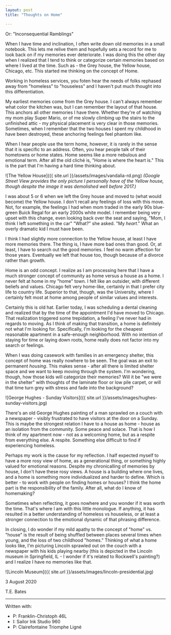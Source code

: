 ```yaml
---
layout: post
title: "Thoughts on Home"

---
```


Or: "Inconsequential Ramblings"

When I have time and inclination, I often write down old memories in a small notebook.  This lets me relive them and hopefully sets a record for me to look back on if my memories ever deteriorate.  I was doing this the other day when I realized that I tend to think or categorize certain memories based on where I lived at the time.  Such as - the Grey house, the Yellow house, Chicago, etc.  This started me thinking on the concept of Home.
<!--more-->

Working in homeless services, you foten hear the needs of folks rephased away from "homeless" to "houseless" and I haven't put much thought into this differentiation.

My earliest memories come from the Grey house.  I can't always remember what color the kitchen was, but I can remember the layout of that house.  This anchors all other memories I have there.  Whether they're of watching my mom play Super Mario, or of me slowly climbing up the stairs to the unfinished attic - my physical placement is very clear in those memories.  Sometimes, when I remember that the two houses I spent my childhood in have been destroyed, these anchoring feelings feel phantom like.

When I hear people use the term home, however, it is rarely in the sense that it is specific to an address.  Often, you hear people talk of their hometowns or home states.  Home seems like a more nebulous and emotional term.  After all the old cliché is, "Home is where the heart is."  This is the part that I'm having a hard time thinking about.

![The Yellow House]({{ site.url }}/assets/images/vandalia-rd.png)
*(Google Street View provides the only picture I personally have of the Yellow house, though despite the image it was demolished well before 2017.)*

I was about 5 or 6 when we left the Grey house and moved to (what would become) the Yellow house.  I don't recall any feelings of loss with this move.  Not, for example, the feelings I had when mom traded in the early 90s blue-green Buick Regal for an early 2000s white model.  I remember being very upset with this change, even looking back over the seat and saying, "Mom, I think I left something in the car"  "What?" she asked.  "My *heart*."  What an overly dramatic kid I must have been.

I think I had slightly more connection to the Yellow house, at least I have more memories there.  The thing is, I have more bad ones than good.  Or, at least, I have to search out the good memories.  I feel no warm affection for those years.  Eventually we left that house too, though because of a divorce rather than growth.

Home is an odd concept.  I realize as I am processing here that I have a much stronger concept of community as home versus a house as a home.  I never felt at home in my "home" town.  I felt like an outsider, with different beliefs and values.  Chicago felt very home-like, certainly in that I prefer city life to country life.  Superior to that, though, was the University, where I certainly felt most at home among people of similar values and interests.

Certainly this is old hat.  Earlier today, I was scheduling a dental cleaning and realized that by the time of the appointment I'd have moved to Chicago.  That realization triggered some trepidation, a feeling I've never had in regards to moving.  As I think of making that transition, a home is definitely not what I'm looking for.  Specifically, I'm looking for the cheapest reasonable apartment in a safe-enough neighborhood.  With no intention of staying for time or laying down roots, home really does not factor into my search or feelings.

When I was doing casework with families in an emergency shelter, this concept of home was really nowhere to be seen.  The goal was an exit to permanent *housing*.  This makes sense - after all there is limited shelter space and we want to keep moving through the system.  I'm wondering, though, how those kids will categorize their memories?  Will it be "we were in the shelter" with thoughts of the laminate floor or low pile carpet, or will that time turn grey with stress and fade into the background?

![George Hughes - Sunday Visitors]({{ site.url }}/assets/images/hughes-sunday-visitors.jpg)

There's an old George Hughes painting of a man sprawled on a couch with a newspaper - visibly frustrated to have visitors at the door on a Sunday.  This is maybe the strongest relation I have to a house as home - house as an isolation from the community.  Some peace and solace.  That is how I think of my apartment now - not as a welcoming home, but as a respite from everything else.  A respite.  Something else difficult to find if experiencing homeless.

Perhaps my work is the cause for my reflection.  I half expected myself to have a more rosy view of home, as a generational thing, or something highly valued for emotional reasons.  Despite my chronicalling of memories by house, I don't have these rosy views.  A house is a building where one lives, and a home is something more individualized and harder to define.  Which is better - to work with people on finding homes or houses?  I think the home part is the responsibility of the family.  After all, what do I know of homemaking?

Sometimes when reflecting, it goes nowhere and you wonder if it was worth the time.  That's where I am with this little monologue.  If anything, it has resulted in a better understanding of homeless vs houseless, or at least a stronger connection to the emotional dynamic of that phrasing difference.

In closing, I do wonder if my mild apathy to the concept of "home" vs. "house" is the result of being shuffled between places several times when young, and the loss of two childhood "homes."  Thinking of what a home looks like, I'm picturing Lincoln sprawled out on the couch with a newspaper with his kids playing nearby (this is depicted in the Lincoln museum in Springfield, IL - I wonder if it's related to Rockwell's painting?) and I realize I have no memories like that.

![Lincoln Museum]({{ site.url }}/assets/images/lincoln-presidential.jpg)

3 August 2020

T.E. Bates

<hr>

Written with:

* P: Franklin-Christoph 46L
* I: Sailor Ink Studio 960
* P: Clairefontaine Triomphe Ligné
